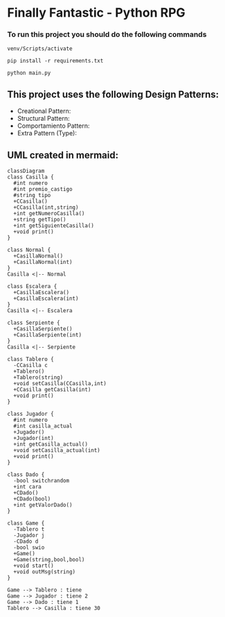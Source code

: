 # Finally Fantastic - Python RPG

### To run this project you should do the following commands

```shell
venv/Scripts/activate
```
```shell
pip install -r requirements.txt
```
```shell
python main.py
```

## This project uses the following Design Patterns:

- Creational Pattern: 
- Structural Pattern:
- Comportamiento Pattern: 
- Extra Pattern (Type): 

## UML created in mermaid:


```mermaid
classDiagram
class Casilla {
  #int numero
  #int premio_castigo
  #string tipo
  +CCasilla()
  +CCasilla(int,string)
  +int getNumeroCasilla()
  +string getTipo()
  +int getSiguienteCasilla()
  +void print()
}

class Normal {
  +CasillaNormal()
  +CasillaNormal(int)
}
Casilla <|-- Normal

class Escalera {
  +CasillaEscalera()
  +CasillaEscalera(int)
}
Casilla <|-- Escalera

class Serpiente {
  +CasillaSerpiente()
  +CasillaSerpiente(int)
}
Casilla <|-- Serpiente

class Tablero {
  -CCasilla c
  +Tablero()
  +Tablero(string)
  +void setCasilla(CCasilla,int)
  +CCasilla getCasilla(int)
  +void print()
}

class Jugador {
  #int numero
  #int casilla_actual
  +Jugador()
  +Jugador(int)
  +int getCasilla_actual()
  +void setCasilla_actual(int)
  +void print()
}

class Dado {
  -bool switchrandom
  +int cara
  +CDado()
  +CDado(bool)
  +int getValorDado()
}

class Game {
  -Tablero t
  -Jugador j
  -CDado d
  -bool swio 
  +Game()
  +Game(string,bool,bool)
  +void start()
  +void outMsg(string)
}

Game --> Tablero : tiene
Game --> Jugador : tiene 2
Game --> Dado : tiene 1
Tablero --> Casilla : tiene 30

```